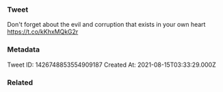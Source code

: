 ### Tweet
Don't forget about the evil and corruption that exists in your own heart https://t.co/kKhxMQkG2r

### Metadata
Tweet ID: 1426748853554909187
Created At: 2021-08-15T03:33:29.000Z

### Related

